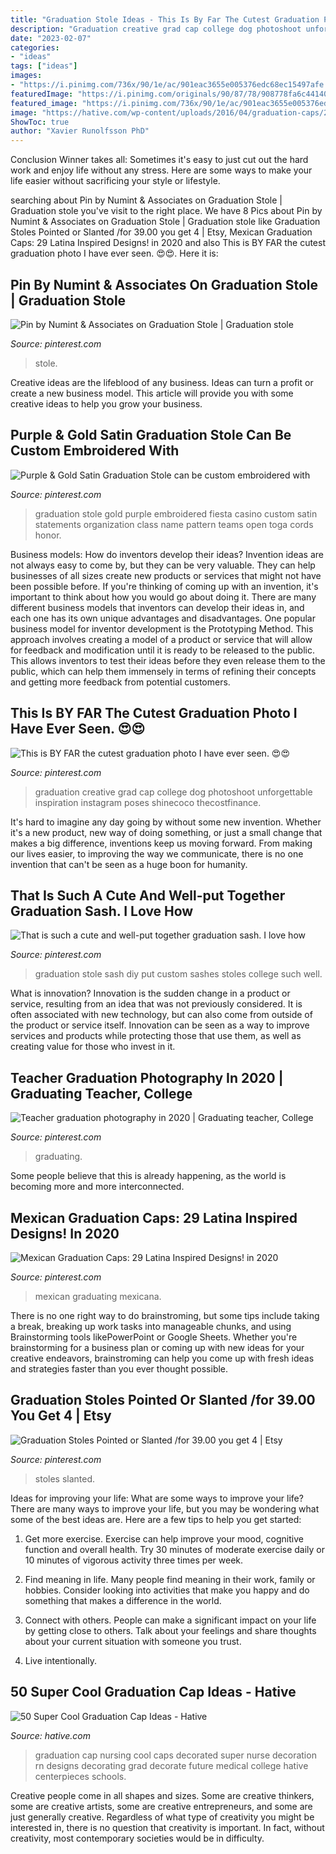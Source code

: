 ```yaml
---
title: "Graduation Stole Ideas - This Is By Far The Cutest Graduation Photo I Have Ever Seen. 😍😍"
description: "Graduation creative grad cap college dog photoshoot unforgettable inspiration instagram poses shinecoco thecostfinance"
date: "2023-02-07"
categories:
- "ideas"
tags: ["ideas"]
images:
- "https://i.pinimg.com/736x/90/1e/ac/901eac3655e005376edc68ec15497afe.jpg"
featuredImage: "https://i.pinimg.com/originals/90/87/78/908778fa6c4414041f7bcaccc819ea91.jpg"
featured_image: "https://i.pinimg.com/736x/90/1e/ac/901eac3655e005376edc68ec15497afe.jpg"
image: "https://hative.com/wp-content/uploads/2016/04/graduation-caps/23-super-cool-graduation-cap-ideas.jpg"
ShowToc: true
author: "Xavier Runolfsson PhD"
---
```



Conclusion
Winner takes all: Sometimes it's easy to just cut out the hard work and enjoy life without any stress. Here are some ways to make your life easier without sacrificing your style or lifestyle.

	

		
searching about Pin by Numint &amp; Associates on Graduation Stole | Graduation stole you've visit to the right place. We have 8 Pics about Pin by Numint &amp; Associates on Graduation Stole | Graduation stole like Graduation Stoles Pointed or Slanted /for 39.00 you get 4 | Etsy, Mexican Graduation Caps: 29 Latina Inspired Designs! in 2020 and also This is BY FAR the cutest graduation photo I have ever seen. 😍😍. Here it is:
		
    
## Pin By Numint &amp; Associates On Graduation Stole | Graduation Stole

<img loading=lazy src="https://i.pinimg.com/originals/21/da/f8/21daf8eb90102f576ea5decc5dbf10b3.jpg" onerror="this.onerror=null;this.src='https://tse3.mm.bing.net/th?id=OIP.80WuXVT8HtBgUYZNbVCAFgHaNK&amp;pid=15.1';" alt="Pin by Numint &amp; Associates on Graduation Stole | Graduation stole">

_Source: pinterest.com_

>stole. 

	

Creative ideas are the lifeblood of any business. Ideas can turn a profit or create a new business model. This article will provide you with some creative ideas to help you grow your business.

    
## Purple &amp; Gold Satin Graduation Stole Can Be Custom Embroidered With

<img loading=lazy src="https://i.pinimg.com/originals/1e/25/e2/1e25e2d3c0a77030e5602e76cf0ce453.jpg" onerror="this.onerror=null;this.src='https://tse2.mm.bing.net/th?id=OIP.00Siu-1R3_sRhdKZXc4yZAHaJ4&amp;pid=15.1';" alt="Purple &amp; Gold Satin Graduation Stole can be custom embroidered with">

_Source: pinterest.com_

>graduation stole gold purple embroidered fiesta casino custom satin statements organization class name pattern teams open toga cords honor. 

	

Business models: How do inventors develop their ideas?
Invention ideas are not always easy to come by, but they can be very valuable. They can help businesses of all sizes create new products or services that might not have been possible before. If you're thinking of coming up with an invention, it's important to think about how you would go about doing it. There are many different business models that inventors can develop their ideas in, and each one has its own unique advantages and disadvantages.
One popular business model for inventor development is the Prototyping Method. This approach involves creating a model of a product or service that will allow for feedback and modification until it is ready to be released to the public. This allows inventors to test their ideas before they even release them to the public, which can help them immensely in terms of refining their concepts and getting more feedback from potential customers.

    
## This Is BY FAR The Cutest Graduation Photo I Have Ever Seen. 😍😍

<img loading=lazy src="https://i.pinimg.com/originals/f1/bc/11/f1bc115282259dab7e4114db223c2289.jpg" onerror="this.onerror=null;this.src='https://tse2.mm.bing.net/th?id=OIP.pHR3d2nBG39MUbSKuglWgQHaIl&amp;pid=15.1';" alt="This is BY FAR the cutest graduation photo I have ever seen. 😍😍">

_Source: pinterest.com_

>graduation creative grad cap college dog photoshoot unforgettable inspiration instagram poses shinecoco thecostfinance. 

	

It's hard to imagine any day going by without some new invention. Whether it's a new product, new way of doing something, or just a small change that makes a big difference, inventions keep us moving forward. From making our lives easier, to improving the way we communicate, there is no one invention that can't be seen as a huge boon for humanity.

    
## That Is Such A Cute And Well-put Together Graduation Sash. I Love How

<img loading=lazy src="https://i.pinimg.com/736x/15/5a/be/155abecdb1cd6018b6e0a9a1eab2efa8.jpg" onerror="this.onerror=null;this.src='https://tse3.mm.bing.net/th?id=OIP.al-YqJJeXc05aukJaBQTRgAAAA&amp;pid=15.1';" alt="That is such a cute and well-put together graduation sash. I love how">

_Source: pinterest.com_

>graduation stole sash diy put custom sashes stoles college such well. 

	

What is innovation?
Innovation is the sudden change in a product or service, resulting from an idea that was not previously considered. It is often associated with new technology, but can also come from outside of the product or service itself. Innovation can be seen as a way to improve services and products while protecting those that use them, as well as creating value for those who invest in it.

    
## Teacher Graduation Photography In 2020 | Graduating Teacher, College

<img loading=lazy src="https://i.pinimg.com/originals/90/87/78/908778fa6c4414041f7bcaccc819ea91.jpg" onerror="this.onerror=null;this.src='https://tse4.mm.bing.net/th?id=OIP.apTioGnvp72Wet5e_CNgCAHaLH&amp;pid=15.1';" alt="Teacher graduation photography in 2020 | Graduating teacher, College">

_Source: pinterest.com_

>graduating. 

	

Some people believe that this is already happening, as the world is becoming more and more interconnected. 

    
## Mexican Graduation Caps: 29 Latina Inspired Designs! In 2020

<img loading=lazy src="https://i.pinimg.com/736x/90/1e/ac/901eac3655e005376edc68ec15497afe.jpg" onerror="this.onerror=null;this.src='https://tse1.mm.bing.net/th?id=OIP.Md5x2Xxy8XVzPNohxrsmHAHaHa&amp;pid=15.1';" alt="Mexican Graduation Caps: 29 Latina Inspired Designs! in 2020">

_Source: pinterest.com_

>mexican graduating mexicana. 

	

There is no one right way to do brainstroming, but some tips include taking a break, breaking up work tasks into manageable chunks, and using Brainstorming tools likePowerPoint or Google Sheets. Whether you're brainstorming for a business plan or coming up with new ideas for your creative endeavors, brainstroming can help you come up with fresh ideas and strategies faster than you ever thought possible.

    
## Graduation Stoles Pointed Or Slanted /for 39.00 You Get 4 | Etsy

<img loading=lazy src="https://i.pinimg.com/736x/0f/0f/c1/0f0fc1944e4621d3fb530c3aed0c1610.jpg" onerror="this.onerror=null;this.src='https://tse4.mm.bing.net/th?id=OIP.iBDjrGvuJ2fTIv-7K4O9igHaHa&amp;pid=15.1';" alt="Graduation Stoles Pointed or Slanted /for 39.00 you get 4 | Etsy">

_Source: pinterest.com_

>stoles slanted. 

	

Ideas for improving your life: What are some ways to improve your life?
There are many ways to improve your life, but you may be wondering what some of the best ideas are. Here are a few tips to help you get started:
1. Get more exercise. Exercise can help improve your mood, cognitive function and overall health. Try 30 minutes of moderate exercise daily or 10 minutes of vigorous activity three times per week.

2. Find meaning in life. Many people find meaning in their work, family or hobbies. Consider looking into activities that make you happy and do something that makes a difference in the world.

3. Connect with others. People can make a significant impact on your life by getting close to others. Talk about your feelings and share thoughts about your current situation with someone you trust.

4. Live intentionally.

    
## 50 Super Cool Graduation Cap Ideas - Hative

<img loading=lazy src="https://hative.com/wp-content/uploads/2016/04/graduation-caps/23-super-cool-graduation-cap-ideas.jpg" onerror="this.onerror=null;this.src='https://tse4.mm.bing.net/th?id=OIP.-1jpx8tE1K5tl1JOmy5_OgHaNL&amp;pid=15.1';" alt="50 Super Cool Graduation Cap Ideas - Hative">

_Source: hative.com_

>graduation cap nursing cool caps decorated super nurse decoration rn designs decorating grad decorate future medical college hative centerpieces schools. 

	

Creative people come in all shapes and sizes. Some are creative thinkers, some are creative artists, some are creative entrepreneurs, and some are just generally creative. Regardless of what type of creativity you might be interested in, there is no question that creativity is important. In fact, without creativity, most contemporary societies would be in difficulty.

